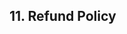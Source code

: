 <webui-content cache src="https://cdn.myfi.ws/d/en-US/terms.md"></webui-content>

## 11. Refund Policy

<webui-content cache src="https://cdn.myfi.ws/d/en-US/refund-policy.md"></webui-content>
